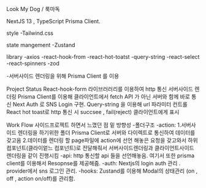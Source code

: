 Look My Dog / 룩마독

NextJS 13 , TypeScript Prisma Client.

style
-Tailwind.css

state mangement
-Zustand

library
  -axios
  -react-hook-from
  -react-hot-toatst
  -query-string
  -react-select
  -react-spinners
  -zod

  -서버사이드 렌더링을 위해 Prisma Client 를 이용

  Project Status
    React-hook-form 라이브러러리를 이용하여 http 통신
    서버사이드 렌더링 Prisma Client를 이용해  클라이언트에서 fetch API 가 아닌 서버와 함께 바로 통신
    Next Auth 로 SNS Login 구현.
    Query-string 을 이용해 url 파라미터 컨트롤
    React hot toast로 http 통신 시 succsee , fail(reject) 클라이언트에게 표시


Work Flow 사이드프로젝트 하면서 느꼈던 점 밑 방향성 
-폴더구조 
 -action:
   1.서버사이드 렌더링을 하기위한 폴더 Prisma Client로 서버와 다이렉트로 통신하여 데이터를 갖고옴 
   2.데이터를 렌더링 할 page파일에 action에 선언 해놓은 요청을 갖고와서 하위 컴포넌트(클라이엍느 컴포넌트)로 전달해줘서 서버사이드렌더링과 클라이언트사이드 렌더링을 같이 진행시킴
-api:
  http 통신할 api 들을 선언해놓음. 여기서 또한 prisma client를 이용해서 Resopnse를 제공해줌.
  -auth:
    Nextjs의 login auth 관리 . provider에서 sns 로그인 관리.
-hooks:
  Zustand를 이용해 Modal의 상태관리 (on , off , action on/off)를 관리함.


